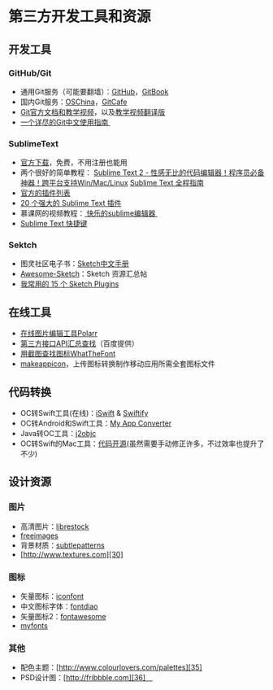 # 第三方开发工具和资源
## 开发工具
### GitHub/Git
- 通用Git服务（可能要翻墙）：[GitHub][1]，[GitBook][2]
- 国内Git服务：[OSChina][3]，[GitCafe][4]
- [Git官方文档和教学视频][5]，以及[教学视频翻译版][6]
- [一个详尽的Git中文使用指南 ][7]　

### SublimeText
- [官方下载][8]，免费，不用注册也能用
- 两个很好的简单教程：
[Sublime Text 2 - 性感无比的代码编辑器！程序员必备神器！跨平台支持Win/Mac/Linux][9]
[Sublime Text 全程指南][10]
- [官方的插件列表][11]
- [20 个强大的 Sublime Text 插件][12]
- 慕课网的视频教程：[ 快乐的sublime编辑器 ][13]
- [Sublime Text 快捷键][14]

### Sektch
- 图灵社区电子书：[Sketch中文手册][15]
- [Awesome-Sketch][16]：Sketch 资源汇总帖
- [我常用的 15 个 Sketch Plugins][17]

## 在线工具
- [在线图片编辑工具Polarr][18]
- [第三方接口API汇总查找][19]（百度提供）
- [用截图查找图标WhatTheFont][20]
- [makeappicon][21]，上传图标转换制作移动应用所需全套图标文件

## 代码转换
- OC转Swift工具(在线)：[iSwift][22] & [Swiftify][23]
- OC转Android和Swift工具：[My App Converter][24]
- Java转OC工具：[j2objc][25]
- OC转Swift的Mac工具：[代码开源][26](虽然需要手动修正许多，不过效率也提升了不少)

## 设计资源
### 图片
- 高清图片：[librestock][27]
- [freeimages][28]
- 背景材质：[subtlepatterns][29]　
- [http://www.textures.com][30]

### 图标
- 矢量图标：[iconfont][31]
- 中文图标字体：[fontdiao][32]
- 矢量图标2：[fontawesome][33]
- [myfonts][34]
### 其他
- 配色主题：[http://www.colourlovers.com/palettes][35]
- PSD设计图：[http://fribbble.com][36]　


[1]:	https://github.com
[2]:	www.gitbook.com
[3]:	http://git.oschina.net
[4]:	www.gitcafe.com
[5]:	https://git-scm.com/doc
[6]:	http://www.nowcoder.com/courses/2
[7]:	https://github.com/xirong/my-git/blob/master/how-to-use-github.md
[8]:	http://www.sublimetext.com/2
[9]:	http://www.iplaysoft.com/sublimetext.html
[10]:	http://lucida.me/blog/sublime-text-complete-guide/
[11]:	https://github.com/SublimeText
[12]:	http://www.oschina.net/translate/20-powerful-sublimetext-plugins
[13]:	http://www.imooc.com/learn/333
[14]:	https://github.com/liveNo/Sublime-Tutorial
[15]:	http://www.ituring.com.cn/book/1305
[16]:	https://gitcafe.com/riku/Awesome-Sketch
[17]:	https://qdan.me/list/VKzzo-KQHDlHHX5P
[18]:	https://v2.polarr.co/#
[19]:	http://apistore.baidu.com/astore/index
[20]:	https://www.myfonts.com/WhatTheFont/
[21]:	http://makeappicon.com
[22]:	http://iswift.org/try
[23]:	https://objectivec2swift.com/#/converter/code
[24]:	http://t.cn/Rzpk0D4 "My App Converter"
[25]:	https://github.com/google/j2objc "j2objc"
[26]:	https://github.com/yahoojapan/objc2swift "objc2swift"
[27]:	http://librestock.com
[28]:	http://cn.freeimages.com
[29]:	http://subtlepatterns.com
[30]:	http://www.textures.com
[31]:	http://www.iconfont.cn
[32]:	http://lexrus.com/fontdiao/
[33]:	http://fontawesome.dashgame.com
[34]:	https://www.myfonts.com
[35]:	http://www.colourlovers.com/palettes
[36]:	http://fribbble.com